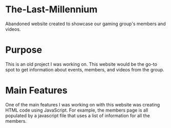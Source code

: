 # The-Last-Millennium
Abandoned website created to showcase our gaming group's members and videos.

# Purpose
This is an old project I was working on. This website would be the go-to spot to get information about events, members, and videos from the group.

# Main Features
One of the main features I was working on with this website was creating HTML code using JavaScript. For example, the members page is all populated by a javascript file that uses a list of information for all the members.
